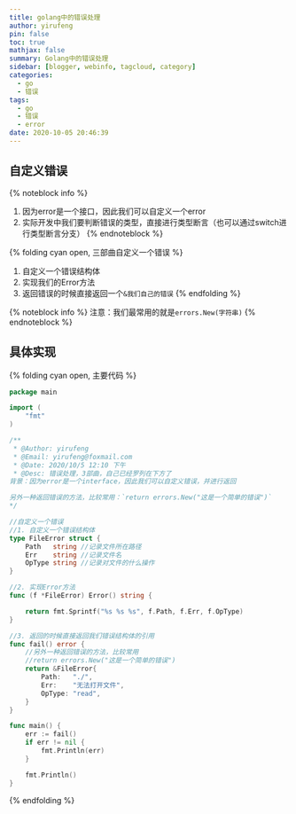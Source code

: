 ```yaml
---
title: golang中的错误处理
author: yirufeng
pin: false
toc: true
mathjax: false
summary: Golang中的错误处理
sidebar: [blogger, webinfo, tagcloud, category]
categories:
  - go
  - 错误
tags:
  - go
  - 错误
  - error
date: 2020-10-05 20:46:39
---
```


## 自定义错误
{% noteblock info %}

1. 因为error是一个接口，因此我们可以自定义一个error
2. 实际开发中我们要判断错误的类型，直接进行类型断言（也可以通过switch进行类型断言分支）
{% endnoteblock %}

{% folding cyan open,  三部曲自定义一个错误 %}
1. 自定义一个错误结构体
2. 实现我们的Error方法
3. 返回错误的时候直接返回一个`&我们自己的错误`
{% endfolding %}

{% noteblock info %}
注意：我们最常用的就是`errors.New(字符串)`
{% endnoteblock %}

<!-- more -->

## 具体实现

{% folding cyan open,  主要代码 %}
```go
package main

import (
	"fmt"
)

/**
 * @Author: yirufeng
 * @Email: yirufeng@foxmail.com
 * @Date: 2020/10/5 12:10 下午
 * @Desc: 错误处理，3部曲，自己已经罗列在下方了
背景：因为error是一个interface，因此我们可以自定义错误，并进行返回

另外一种返回错误的方法，比较常用：`return errors.New("这是一个简单的错误")`
*/

//自定义一个错误
//1. 自定义一个错误结构体
type FileError struct {
	Path   string //记录文件所在路径
	Err    string //记录文件名
	OpType string //记录对文件的什么操作
}

//2. 实现Error方法
func (f *FileError) Error() string {

	return fmt.Sprintf("%s %s %s", f.Path, f.Err, f.OpType)
}

//3. 返回的时候直接返回我们错误结构体的引用
func fail() error {
	//另外一种返回错误的方法，比较常用
	//return errors.New("这是一个简单的错误")
	return &FileError{
		Path:   "./",
		Err:    "无法打开文件",
		OpType: "read",
	}
}

func main() {
	err := fail()
	if err != nil {
		fmt.Println(err)
	}

	fmt.Println()
}
```
{% endfolding %}
